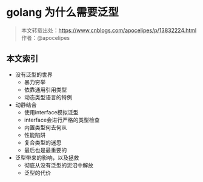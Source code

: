 # golang  为什么需要泛型

> 本文转载出处：https://www.cnblogs.com/apocelipes/p/13832224.html
> 作者：@apocelipes

本文索引
---
- 没有泛型的世界
	- 暴力穷举
	- 依靠通用引用类型
	- 动态类型语言的特例
- 动静结合
	- 使用interface模拟泛型
	- interface会进行严格的类型检查
	- 内置类型何去何从
	- 性能陷阱
	- 复合类型的迷思
	- 最后也是最重要的
- 泛型带来的影响，以及拯救
	- 彻底从没有泛型的泥沼中解放
	- 泛型的代价

